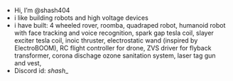- Hi, I’m @shash404
- i like building robots and high voltage devices
- i have built: 4 wheeled rover, roomba, quadraped robot, humanoid robot with face tracking and voice recognition, spark gap tesla coil, slayer exciter tesla coil, inoic thruster, electrostatic wand (inspired by ElectroBOOM), RC flight controller for drone, ZVS driver for flyback transformer, corona dischage ozone sanitation system, laser tag gun and vest,   
- Discord id: _shash__ 


<!---
shash404/shash404 is a ✨ special ✨ repository because its `README.md` (this file) appears on your GitHub profile.
You can click the Preview link to take a look at your changes.
--->
